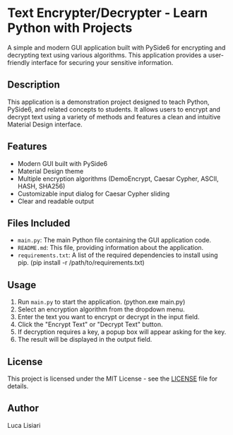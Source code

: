 # Text Encrypter/Decrypter - Learn Python with Projects

A simple and modern GUI application built with PySide6 for encrypting and decrypting text using various algorithms. This application provides a user-friendly interface for securing your sensitive information.

## Description

This application is a demonstration project designed to teach Python, PySide6, and related concepts to students. It allows users to encrypt and decrypt text using a variety of methods and features a clean and intuitive Material Design interface.

## Features

*   Modern GUI built with PySide6
*   Material Design theme
*   Multiple encryption algorithms (DemoEncrypt, Caesar Cypher, ASCII, HASH, SHA256)
*   Customizable input dialog for Caesar Cypher sliding
*   Clear and readable output

## Files Included

*   `main.py`: The main Python file containing the GUI application code.
*   `README.md`: This file, providing information about the application.
*   `requirements.txt`: A list of the required dependencies to install using pip.
     (pip install -r /path/to/requirements.txt)

## Usage

1.  Run `main.py` to start the application. (python.exe main.py)
2.  Select an encryption algorithm from the dropdown menu.
3.  Enter the text you want to encrypt or decrypt in the input field.
4.  Click the "Encrypt Text" or "Decrypt Text" button.
5.  If decryption requires a key, a popup box will appear asking for the key.
6.  The result will be displayed in the output field.

## License

This project is licensed under the MIT License - see the [LICENSE](LICENSE) file for details.

## Author

Luca Lisiari
